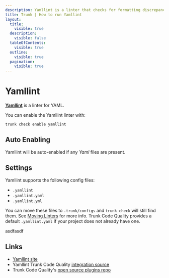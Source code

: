 ```yaml
---
description: Yamllint is a linter that checks for formatting discrepancies, key-value pair issues, and syntax errors, ensuring your YAML files are syntactically correct. 
title: Trunk | How to run Yamllint
layout:
  title:
    visible: true
  description:
    visible: false
  tableOfContents:
    visible: true
  outline:
    visible: true
  pagination:
    visible: true
---
```


# Yamllint

[**Yamllint**](https://github.com/adrienverge/yamllint) is a linter for YAML.

You can enable the Yamllint linter with:

```shell
trunk check enable yamllint
```

## Auto Enabling

Yamllint will be auto-enabled if any *Yaml* files are present.

## Settings

Yamllint supports the following config files:
* `.yamllint`
* `.yamllint.yaml`
* `.yamllint.yml`

You can move these files to `.trunk/configs` and `trunk check` will still find them. See [Moving Linters](../configure-linters.md#moving-linters) for more info.
Trunk Code Quality provides a default `.yamllint.yaml` if your project does not already have one.




asdfasdf



## Links

- [Yamllint site](https://github.com/adrienverge/yamllint)
- Yamllint Trunk Code Quality [integration source](https://github.com/trunk-io/plugins/tree/main/linters/yamllint)
- Trunk Code Quality's [open source plugins repo](https://github.com/trunk-io/plugins/tree/main)
